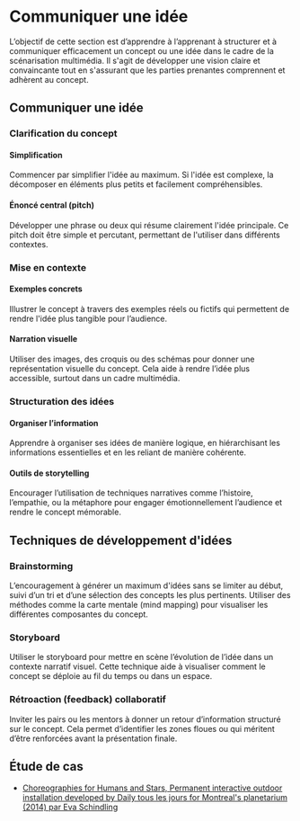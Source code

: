 # Communiquer une idée

L’objectif de cette section est d’apprendre à l’apprenant à structurer et à communiquer efficacement un concept ou une idée dans le cadre de la scénarisation multimédia. Il s'agit de développer une vision claire et convaincante tout en s'assurant que les parties prenantes comprennent et adhèrent au concept.

## Communiquer une idée

### Clarification du concept 

#### Simplification

Commencer par simplifier l'idée au maximum. Si l'idée est complexe, la décomposer en éléments plus petits et facilement compréhensibles.

#### Énoncé central (pitch)

Développer une phrase ou deux qui résume clairement l'idée principale. Ce pitch doit être simple et percutant, permettant de l'utiliser dans différents contextes.

### Mise en contexte 

#### Exemples concrets

Illustrer le concept à travers des exemples réels ou fictifs qui permettent de rendre l'idée plus tangible pour l’audience.

#### Narration visuelle

Utiliser des images, des croquis ou des schémas pour donner une représentation visuelle du concept. Cela aide à rendre l’idée plus accessible, surtout dans un cadre multimédia.

### Structuration des idées

#### Organiser l’information

Apprendre à organiser ses idées de manière logique, en hiérarchisant les informations essentielles et en les reliant de manière cohérente.

#### Outils de storytelling 

Encourager l’utilisation de techniques narratives comme l’histoire, l’empathie, ou la métaphore pour engager émotionnellement l’audience et rendre le concept mémorable.


## Techniques de développement d'idées

### Brainstorming 

L’encouragement à générer un maximum d'idées sans se limiter au début, suivi d’un tri et d’une sélection des concepts les plus pertinents. Utiliser des méthodes comme la carte mentale (mind mapping) pour visualiser les différentes composantes du concept.

### Storyboard 

Utiliser le storyboard pour mettre en scène l’évolution de l’idée dans un contexte narratif visuel. Cette technique aide à visualiser comment le concept se déploie au fil du temps ou dans un espace.

### Rétroaction (feedback) collaboratif

Inviter les pairs ou les mentors à donner un retour d’information structuré sur le concept. Cela permet d’identifier les zones floues ou qui méritent d’être renforcées avant la présentation finale.


## Étude de cas

* [Choreographies for Humans and Stars, Permanent interactive outdoor installation developed by Daily tous les jours for Montreal's planetarium (2014) par Eva Schindling ](https://openframeworks.cc/ofBook/chapters/project_eva.html)
